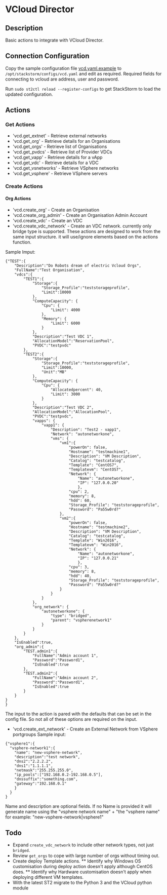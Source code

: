 # VCloud Director

## Description

Basic actions to integrate with VCloud Director.


## Connection Configuration

Copy the sample configuration file [vcd.yaml.example](./vcd.yaml.example) to `/opt/stackstorm/configs/vcd.yaml`
and edit as required. Required fields for connecting to vcloud are address, user and password.

Run `sudo st2ctl reload --register-configs` to get StackStorm to load the updated configuration.


## Actions
### Get Actions
* 'vcd.get_extnet' - Retrieve external networks  
* 'vcd.get_org' - Retrieve details for an Organisations 
* 'vcd.get_orgs' - Retrieve list of Organisations 
* 'vcd.get_pvdcs' - Retrieve list of Provider VDCs 
* 'vcd.get_vapp' - Retrieve details for a vApp 
* 'vcd.get_vdc' - Retrieve details for a VDC  
* 'vcd.get_vsnetworks' - Retrieve VSphere networks  
* 'vcd.get_vsphere' - Retrieve VSphere servers  

### Create Actions
#### Org Actions
* 'vcd.create_org' - Create an Organisation  
* 'vcd.create_org_admin' - Create an Organisation Admin Account 
* 'vcd.create_vdc' - Create an VDC  
* 'vcd.create_vdc_network' - Create an VDC network. currently only bridge type is supported.
These actions are designed to work from the same input structure. it will use/ignore elements based on the actions function.

Sample Imput:
```
{"TEST":{
    "Description":"Do Robots dream of electric Vcloud Orgs",
    "FullName":"Test Organisation",
    "vdcs":{
        "TEST1":{
            "Storage":{
                "Storage_Profile":"teststorageprofile",
                "Limit":10000
            },
            "ComputeCapacity": {
                "Cpu": {
                    "Limit": 4000
                },
                "Memory": {
                    "Limit": 6000
                }
            },            
            "Description":"Test VDC 1",
            "AllocationModel":"ReservationPool",
            "PVDC":"testpvdc"
        },
        "TEST2":{
            "Storage":{
                "Storage_Profile":"teststorageprofile",
                "Limit":10000,
                "Unit":"MB"
            },
            "ComputeCapacity": {
                "Cpu": {
                    "Allocatedpercent": 40,
                    "Limit": 3000
                }
            },
            "Description":"Test VDC 2",
            "AllocationModel":"AllocationPool",
            "PVDC":"testpvdc",
            "vapps": {
                "vapp1": {
                    "Description": "Test2 - vapp1",
                    "Network": "autonetworkone",
                    "vms": {
                        "vm1":{
                            "powerOn": false,
                            "Hostname": "testmachine1",
                            "Description": "VM Description",
                            "Catalog": "testcatalog",
                            "Template": "CentOS7",
                            "Templatevm": "CentOS7",
                            "Network": {
                                "Name": "autonetworkone",
                                "IP": "127.0.0.20"
                                },
                            "cpu": 2,
                            "memory": 8,
                            "hdd": 60,
                            "Storage_Profile": "teststorageprofile",
                            "Password": "Pa55w0rd?"                            
                        },
                        "vm2":{
                            "powerOn": false,
                            "Hostname": "testmachine2",
                            "Description": "VM Description",
                            "Catalog": "testcatalog",
                            "Template": "Win2016",
                            "Templatevm": "Win2016",
                            "Network": {
                                "Name": "autonetworkone",
                                "IP": "127.0.0.21"
                                },
                            "cpu": 3,
                            "memory": 8,
                            "hdd": 40,
                            "Storage_Profile": "teststorageprofile",
                            "Password": "Pa55w0rd?"                            
                        }
                    }
                }
            },
            "org_network": {
                "autonetworkone": {
                    "type": "bridged",
                    "parent": "vspherenetwork1"
                }
            }
        }
    },
    "IsEnabled":true,
    "org_admin":{
        "TEST.admin1":{
            "FullName":"Admin account 1",
            "Password":"Password1",
            "IsEnabled":true
        },
        "TEST.admin2":{
            "FullName":"Admin account 2",
            "Password":"Password1",
            "IsEnabled":true
        }
    }
}
}
```

The input to the action is pared with the defaults that can be set in the config file. So not all of these options are required on the input.

* 'vcd.create_ext_network' - Create an External Network from VSphere portgroups 
Sample input:
```
{"vsphere1":{
  "vsphere-network1":{
    "name": "new-vsphere-network",
    "description":"test network",
    "dns2":"2.2.2.2",
    "dns1":"1.1.1.1",
    "netmask":"255.255.255.0",
    "ip_pools":["192.168.0.2-192.168.0.5"],
    "dnssuffix":"something.com",
    "gateway":"192.168.0.1"
    }
  }
}
```
Name and description are optional fields. If no Name is provided it will generate name using the "vsphere network name" + "the "vsphere name"
for example: "new-vsphere-network|vsphere1"

## Todo
* Expand `create_vdc_network` to include other network types, not just `bridged`.
* Review `get_orgs` to cope with large number of orgs without timing out. 
* Create deploy Template actions.
** Identify why Windows OS customisation during deploy action doesn't apply although CentOS does.
** Identify why Hardware customisation doesn't apply when deploying different VM templates.
* With the latest ST2 migrate to the Python 3 and the VCloud python module
